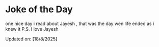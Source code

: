 # Joke of the Day

<!-- #joke -->
one nice day i read about Jayesh , that was the day wen life ended as i knew it P.S. I love Jayesh

Updated on: [18/8/2025]
<!-- #jokeEnd -->